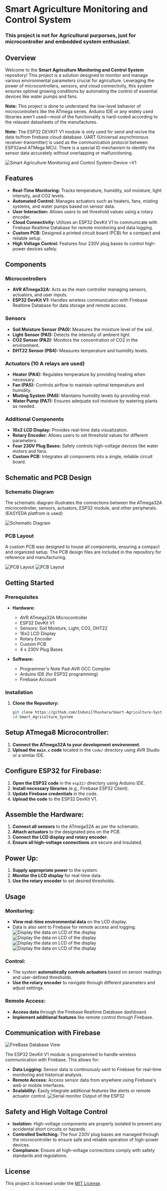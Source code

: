 # Smart Agriculture Monitoring and Control System

### This project is not for Agricultural purporses, just for microcontroller and embedded system enthusiast.

## Overview

Welcome to the **Smart Agriculture Monitoring and Control System** repository! This project is a solution designed to monitor and manage various environmental parameters crucial for agriculture. Leveraging the power of microcontrollers, sensors, and cloud connectivity, this system ensures optimal growing conditions by automating the control of essential devices like water pumps and fans.

**Note:** This project is done to understand the low-level behavior of microcontrollers like the ATmega series. Arduino IDE or any widely used libraries aren't used—most of the functionality is hard-coded according to the relavant datasheets of the manufactures.

**Note:** The ESP32 DEVKIT V1 module is only used for send and recive the data to/from firebase cloud database. UART (Universal asynchronous receiver-transmitter) is used as the communication protocol between ESP32and ATMega MCU. There is a special ID mechanism to identify the sensor data accurately without overlapping or malfunctioning.

![Smart Agriculture Monitoring and Control System-Device ~V1](./Images/smartAgriSystem.png)

## Features

- **Real-Time Monitoring:** Tracks temperature, humidity, soil moisture, light intensity, and CO2 levels.
- **Automated Control:** Manages actuators such as heaters, fans, misting systems, and water pumps based on sensor data.
- **User Interaction:** Allows users to set threshold values using a rotary encoder.
- **Cloud Connectivity:** Utilizes an ESP32 DevKit V1 to communicate with Firebase Realtime Database for remote monitoring and data logging.
- **Custom PCB:** Designed a printed circuit board (PCB) for a compact and reliable setup.
- **High Voltage Control:** Features four 230V plug bases to control high-power devices safely.

## Components

### Microcontrollers

- **AVR ATmega32A:** Acts as the main controller managing sensors, actuators, and user inputs.
- **ESP32 DevKit V1:** Handles wireless communication with Firebase Realtime Database for data storage and remote access.

### Sensors

- **Soil Moisture Sensor (PA0):** Measures the moisture level of the soil.
- **Light Sensor (PA1):** Detects the intensity of ambient light.
- **CO2 Sensor (PA2):** Monitors the concentration of CO2 in the environment.
- **DHT22 Sensor (PB4):** Measures temperature and humidity levels.

### Actuators (10 A relays are used)

- **Heater (PA4):** Regulates temperature by providing heating when necessary.
- **Fan (PA5):** Controls airflow to maintain optimal temperature and humidity.
- **Misting System (PA6):** Maintains humidity levels by providing mist.
- **Water Pump (PA7):** Ensures adequate soil moisture by watering plants as needed.

### Additional Components

- **16x2 LCD Display:** Provides real-time data visualization.
- **Rotary Encoder:** Allows users to set threshold values for different parameters.
- **Four 230V Plug Bases:** Safely controls high-voltage devices like water motors and fans.
- **Custom PCB:** Integrates all components into a single, reliable circuit board.

## Schematic and PCB Design

### Schematic Diagram

The schematic diagram illustrates the connections between the ATmega32A microcontroller, sensors, actuators, ESP32 module, and other peripherals.
(EASYEDA platfrom is used)

![Schematic Diagram](./Images/SchematicDiagram.png)

### PCB Layout

A custom PCB was designed to house all components, ensuring a compact and organized setup. The PCB design files are included in the repository for reference and manufacturing.

![PCB Layout](./Images/ComponentsDesign(1).png)
![PCB Layout](./Images/PCBLayOut.png)

## Getting Started

### Prerequisites

- **Hardware:**

  - AVR ATmega32A Microcontroller
  - ESP32 DevKit V1
  - Sensors: Soil Moisture, Light, CO2, DHT22
  - 16x2 LCD Display
  - Rotary Encoder
  - Custom PCB
  - 4 x 230V Plug Bases

- **Software:**
  - Programmer's Note Pad-AVR GCC Compiler
  - Arduino IDE (for ESP32 programming)
  - Firebase Account

### Installation

1. **Clone the Repository:**
   ```bash
   git clone https://github.com/IndunilThushara/Smart-Agriculture-System.git
   cd Smart_Agriculture_System
   ```

## Setup ATmega8 Microcontroller:

1. **Connect the ATmega32A to your development environment.**
2. **Upload the `main.c` code** located in the `code/` directory using AVR Studio or a similar IDE.

## Configure ESP32 for Firebase:

1. **Open the ESP32 code** in the `esp32/` directory using Arduino IDE.
2. **Install necessary libraries** (e.g., Firebase ESP32 Client).
3. **Update Firebase credentials** in the code.
4. **Upload the code** to the ESP32 DevKit V1.

## Assemble the Hardware:

1. **Connect all sensors** to the ATmega32A as per the schematic.
2. **Attach actuators** to the designated pins on the PCB.
3. **Connect the LCD display and rotary encoder.**
4. **Ensure all high-voltage connections** are secure and insulated.

## Power Up:

1. **Supply appropriate power** to the system.
2. **Monitor the LCD display** for real-time data.
3. **Use the rotary encoder** to set desired thresholds.

## Usage

### Monitoring:

- **View real-time environmental data** on the LCD display.
- Data is also sent to Firebase for remote access and logging.
  ![Display the data on LCD of the display](<./Images/DisplayData(1).png>)
  ![Display the data on LCD of the display](<./Images/DisplayDATA(2).png>)
  ![Display the data on LCD of the display](<./Images/DisplayDATA(3).png>)
  ![Display the data on LCD of the display](<./Images/DisplayDATA(4).png>)

### Control:

- The system **automatically controls actuators** based on sensor readings and user-defined thresholds.
- **Use the rotary encoder** to navigate through different parameters and adjust settings.

### Remote Access:

- **Access data** through the Firebase Realtime Database dashboard.
- **Implement additional features** like remote control through Firebase.

## Communication with Firebase

![FireBase Database View](./Images/FireBaseDataBaseView.png)

The ESP32 DevKit V1 module is programmed to handle wireless communication with Firebase. This allows for:

- **Data Logging:** Sensor data is continuously sent to Firebase for real-time monitoring and historical analysis.
- **Remote Access:** Access sensor data from anywhere using Firebase's web or mobile interfaces.
- **Scalability:** Easily integrate additional features like alerts or remote actuator control.
  ![Serial monitor Output of the ESP32](./Images/SerialMonitorOutPut.png)

## Safety and High Voltage Control

- **Isolation:** High-voltage components are properly isolated to prevent any accidental short circuits or hazards.
- **Controlled Switching:** The four 230V plug bases are managed through the microcontroller to ensure safe and reliable operation of high-power devices.
- **Compliance:** Ensure all high-voltage connections comply with safety standards and regulations.

## License

This project is licensed under the [MIT License](LICENSE).
